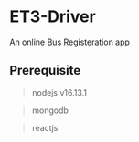 # ET3-Driver
An online Bus Registeration app
## Prerequisite
>nodejs v16.13.1 

>mongodb

>reactjs

